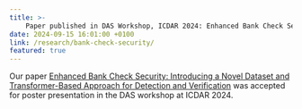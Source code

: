 ```yaml
---
title: >-
    Paper published in DAS Workshop, ICDAR 2024: Enhanced Bank Check Security
date: 2024-09-15 16:01:00 +0100
link: /research/bank-check-security/
featured: true
---
```


Our paper [Enhanced Bank Check Security: Introducing a Novel Dataset and Transformer-Based Approach for Detection and Verification](/research/bank-check-security/) was accepted for poster presentation in the DAS workshop at ICDAR 2024.